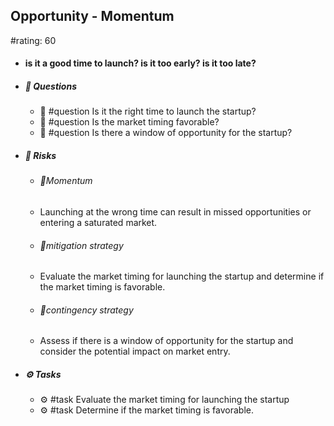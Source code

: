 ## Opportunity - Momentum
#rating: 60
- #### is it a good time to launch? is it too early? is it too late?
- ##### 💭 Questions
  - 💭 #question Is it the right time to launch the startup?
  - 💭 #question Is the market timing favorable?
  - 💭 #question Is there a window of opportunity for the startup?
- ##### 🚨 Risks
  - ###### 🚨Momentum
  - Launching at the wrong time can result in missed opportunities or entering a saturated market.
  - ###### 🚨mitigation strategy
  - Evaluate the market timing for launching the startup and determine if the market timing is favorable.
  - ###### 🚨contingency strategy
  - Assess if there is a window of opportunity for the startup and consider the potential impact on market entry.
- ##### ⚙️ Tasks
  - ⚙️ #task Evaluate the market timing for launching the startup
  - ⚙️ #task  Determine if the market timing is favorable.


